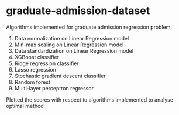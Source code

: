 # graduate-admission-dataset

Algorithms implemented for graduate admission regression problem:

1. Data normalization on Linear Regression model
2. Min-max scaling on Linear Regression model
3. Data standardization on Linear Regression model 
4. XGBoost classifier
5. Ridge regression classifier
6. Lasso regression
6. Stochastic gradient descent classifier
7. Random forest 
8. Multi-layer perceptron regressor

Plotted the scores with respect to algorithms implemented to analyse optimal method